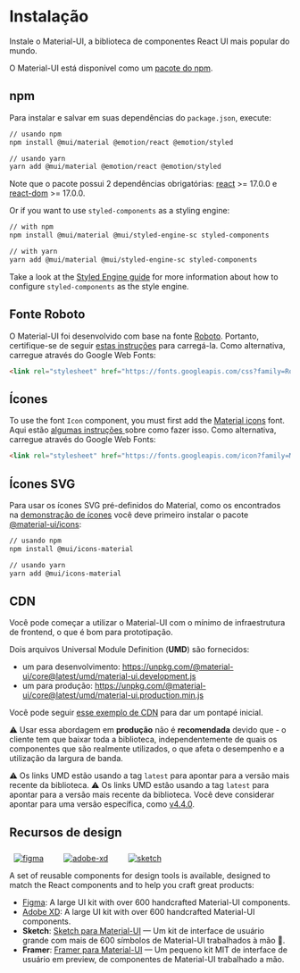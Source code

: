 # Instalação

<p class="description">Instale o Material-UI, a biblioteca de componentes React UI mais popular do mundo.</p>

O Material-UI está disponível como um [pacote do npm](https://www.npmjs.com/package/@material-ui/core).

## npm

Para instalar e salvar em suas dependências do `package.json`, execute:

```sh
// usando npm
npm install @mui/material @emotion/react @emotion/styled

// usando yarn
yarn add @mui/material @emotion/react @emotion/styled
```

<!-- #react-peer-version -->

Note que o pacote possui 2 dependências obrigatórias: [react](https://www.npmjs.com/package/react) >= 17.0.0 e [react-dom](https://www.npmjs.com/package/react-dom) >= 17.0.0.

Or if you want to use `styled-components` as a styling engine:

```sh
// with npm
npm install @mui/material @mui/styled-engine-sc styled-components

// with yarn
yarn add @mui/material @mui/styled-engine-sc styled-components
```

Take a look at the [Styled Engine guide](/guides/styled-engine/) for more information about how to configure `styled-components` as the style engine.

## Fonte Roboto

O Material-UI foi desenvolvido com base na fonte [Roboto](https://fonts.google.com/specimen/Roboto). Portanto, certifique-se de seguir [estas instruções](/components/typography/#general) para carregá-la. Como alternativa, carregue através do Google Web Fonts:

```html
<link rel="stylesheet" href="https://fonts.googleapis.com/css?family=Roboto:300,400,500,700&display=swap" />
```

## Ícones

To use the font `Icon` component, you must first add the [Material icons](https://fonts.google.com/icons) font. Aqui estão [ algumas instruções ](/components/icons/#font-icons) sobre como fazer isso. Como alternativa, carregue através do Google Web Fonts:

```html
<link rel="stylesheet" href="https://fonts.googleapis.com/icon?family=Material+Icons" />
```

## Ícones SVG

Para usar os ícones SVG pré-definidos do Material, como os encontrados na [demonstração de ícones](/components/icons/) você deve primeiro instalar o pacote [@material-ui/icons](https://www.npmjs.com/package/@material-ui/icons):

```sh
// usando npm
npm install @mui/icons-material

// usando yarn
yarn add @mui/icons-material
```

## CDN

Você pode começar a utilizar o Material-UI com o mínimo de infraestrutura de frontend, o que é bom para prototipação.

Dois arquivos Universal Module Definition (**UMD**) são fornecidos:

- um para desenvolvimento: https://unpkg.com/@material-ui/core@latest/umd/material-ui.development.js
- um para  produção: https://unpkg.com/@material-ui/core@latest/umd/material-ui.production.min.js

Você pode seguir [esse exemplo de CDN](https://github.com/mui-org/material-ui/tree/master/examples/cdn) para dar um pontapé inicial.

⚠️ Usar essa abordagem em **produção** não é **recomendada** devido que - o cliente tem que baixar toda a biblioteca, independentemente de quais os componentes que são realmente utilizados, o que afeta o desempenho e a utilização da largura de banda.

⚠️ Os links UMD estão usando a tag `latest` para apontar para a versão mais recente da biblioteca. ⚠️ Os links UMD estão usando a tag `latest` para apontar para a versão mais recente da biblioteca. Você deve considerar apontar para uma versão específica, como [v4.4.0](https://unpkg.com/@material-ui/core@4.4.0/umd/material-ui.development.js).

## Recursos de design

<a href="https://material-ui.com/store/items/figma-react/?utm_source=docs&utm_medium=referral&utm_campaign=installation-figma" style="margin-left: 8px; margin-top: 8px; display: inline-block;"><img src="/static/images/download-figma.svg" alt="figma" /></a>
<a href="https://material-ui.com/store/items/adobe-xd-react/?utm_source=docs&utm_medium=referral&utm_campaign=installation-adobe-xd" style="margin-left: 32px; margin-top: 8px; display: inline-block;"><img src="/static/images/download-adobe-xd.svg" alt="adobe-xd" /></a>
<a href="https://material-ui.com/store/items/sketch-react/?utm_source=docs&utm_medium=referral&utm_campaign=installation-sketch" style="margin-left: 32px; margin-top: 8px; display: inline-block;"><img src="/static/images/download-sketch.svg" alt="sketch" /></a>

A set of reusable components for design tools is available, designed to match the React components and to help you craft great products:

- [Figma](https://material-ui.com/store/items/figma-react/?utm_source=docs&utm_medium=referral&utm_campaign=installation-figma): A large UI kit with over 600 handcrafted Material-UI components.
- [Adobe XD](https://material-ui.com/store/items/adobe-xd-react/?utm_source=docs&utm_medium=referral&utm_campaign=installation-adobe-xd): A large UI kit with over 600 handcrafted Material-UI components.
- **Sketch**: [Sketch para Material-UI](https://material-ui.com/store/items/sketch-react/?utm_source=docs&utm_medium=referral&utm_campaign=installation-sketch) — Um kit de interface de usuário grande com mais de 600 símbolos de Material-UI trabalhados à mão 💎.
- **Framer**: [Framer para Material-UI](https://packages.framer.com/package/material-ui/material-ui) — Um pequeno kit MIT de interface de usuário em preview, de componentes de Material-UI trabalhado a mão.
